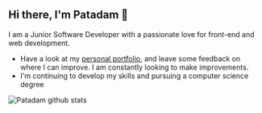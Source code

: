## Hi there, I'm Patadam 👋

I am a Junior Software Developer with a passionate love for front-end and web development.

- Have a look at my <a target='_blank' href='https://patadamrich.com/'>personal portfolio</a>, and leave some feedback on where I can improve. I am constantly looking to make improvements. 
- I'm continuing to develop my skills and pursuing a computer science degree


![Patadam github stats](https://github-readme-stats.vercel.app/api?username=Patadam&show_icons=true&hide_border=true)


<!--
**Patadam/Patadam** is a ✨ _special_ ✨ repository because its `README.md` (this file) appears on your GitHub profile.

Here are some ideas to get you started:

- 🔭 I’m currently working on ...
- 🌱 I’m currently learning ...
- 👯 I’m looking to collaborate on ...
- 🤔 I’m looking for help with ...
- 💬 Ask me about ...
- 📫 How to reach me: ...
- 😄 Pronouns: ...
- ⚡ Fun fact: ...
-->
